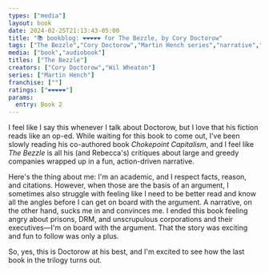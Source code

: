 ```yaml
---
types: ["media"]
layout: book
date: 2024-02-25T21:13:43-05:00
title: "📚 bookblog: ❤️❤️❤️❤️❤️ for The Bezzle, by Cory Doctorow"
tags: ["The Bezzle","Cory Doctorow","Martin Hench series","narrative","prisons","DRM","wealth"]
media: ["book","audiobook"]
titles: ["The Bezzle"]
creators: ["Cory Doctorow","Wil Wheaton"]
series: ["Martin Hench"]
franchise: [""]
ratings: ["❤️❤️❤️❤️❤️"]
params:
  entry: Book 2
---
```


I feel like I say this whenever I talk about Doctorow, but I love that his fiction reads like an op-ed. While waiting for this book to come out, I've been slowly reading his co-authored book *Chokepoint Capitalism*, and I feel like *The Bezzle* is all his (and Rebecca's) critiques about large and greedy companies wrapped up in a fun, action-driven narrative.

Here's the thing about me: I'm an academic, and I respect facts, reason, and citations. However, when those are the basis of an argument, I sometimes also struggle with feeling like I need to be better read and know all the angles before I can get on board with the argument. A narrative, on the other hand, sucks me in and convinces me. I ended this book feeling angry about prisons, DRM, and unscrupulous corporations and their executives—I'm on board with the argument. That the story was exciting and fun to follow was only a plus.

So, yes, this is Doctorow at his best, and I'm excited to see how the last book in the trilogy turns out.
